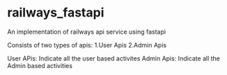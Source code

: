 # railways_fastapi
An implementation of railways api service using fastapi

Consists of two types of apis:
1.User Apis
2.Admin Apis

User APis: Indicate all the user based activites 
Admin Apis: Indicate all the Admin based activities


